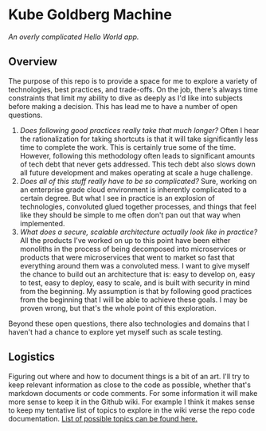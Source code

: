 # Kube Goldberg Machine
*An overly complicated Hello World app.*

## Overview
The purpose of this repo is to provide a space for me to explore a variety of technologies, best practices, and trade-offs.  On the job, there's always time constraints that limit my ability to dive as deeply as I'd like into subjects before making a decision.  This has lead me to have a number of open questions.

1. *Does following good practices really take that much longer?*  Often I hear the rationalization for taking shortcuts is that it will take significantly less time to complete the work. This is certainly true some of the time. However, following this methodology often leads to significant amounts of tech debt that never gets addressed.  This tech debt also slows down all future development and makes operating at scale a huge challenge.
2. *Does all of this stuff really have to be so complicated?*  Sure, working on an enterprise grade cloud environment is inherently complicated to a certain degree.  But what I see in practice is an explosion of technologies, convoluted glued together processes, and things that feel like they should be simple to me often don't pan out that way when implemented.
3. *What does a secure, scalable architecture actually look like in practice?*  All the products I've worked on up to this point have been either monoliths in the process of being decomposed into microservices or products that were microservices that went to market so fast that everything around them was a convoluted mess.  I want to give myself the chance to build out an architecture that is: easy to develop on, easy to test, easy to deploy, easy to scale, and is built with security in mind from the beginning.  My assumption is that by following good practices from the beginning that I will be able to achieve these goals.  I may be proven wrong, but that's the whole point of this exploration.

Beyond these open questions, there also technologies and domains that I haven't had a chance to explore yet myself such as scale testing.

## Logistics
Figuring out where and how to document things is a bit of an art.  I'll try to keep relevant information as close to the code as possible, whether that's markdown documents or code comments. For some information it will make more sense to keep it in the Github wiki. For example I think it makes sense to keep my tentative list of topics to explore in the wiki verse the repo code documentation.  [List of possible topics can be found here.](https://github.com/jeffreylipnick/kube-goldberg-machine/wiki/Ideas-to-explore)
